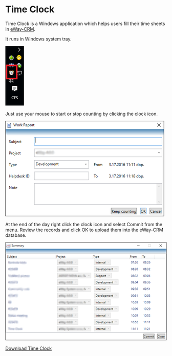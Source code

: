 # Time Clock
Time Clock is a Windows application which helps users fill their time sheets in [eWay-CRM](https://www.eway-crm.com/).

It runs in Windows system tray.

![timeclock_tray](Images/timeclock_tray.png)

Just use your mouse to start or stop counting by clicking the clock icon.

![timeclock_workreport](Images/timeclock_workreport.png)

At the end of the day right click the clock icon and select Commit from the menu. Review the records and click OK to upload them into the eWay-CRM database.

![timeclock_summary](Images/timeclock_summary.png)

[Download Time Clock](http://apps.stefko.cz/TimeClock4/TimeClock.application?classes=btn)